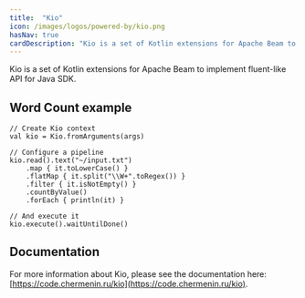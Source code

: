 ```yaml
---
title:  "Kio"
icon: /images/logos/powered-by/kio.png
hasNav: true
cardDescription: "Kio is a set of Kotlin extensions for Apache Beam to implement fluent-like API for Java SDK."
---
```

<!--
Licensed under the Apache License, Version 2.0 (the "License");
you may not use this file except in compliance with the License.
You may obtain a copy of the License at

http://www.apache.org/licenses/LICENSE-2.0

Unless required by applicable law or agreed to in writing, software
distributed under the License is distributed on an "AS IS" BASIS,
WITHOUT WARRANTIES OR CONDITIONS OF ANY KIND, either express or implied.
See the License for the specific language governing permissions and
limitations under the License.
-->

Kio is a set of Kotlin extensions for Apache Beam to implement fluent-like API for Java SDK.<!--more-->

## Word Count example

```
// Create Kio context
val kio = Kio.fromArguments(args)

// Configure a pipeline
kio.read().text("~/input.txt")
    .map { it.toLowerCase() }
    .flatMap { it.split("\\W+".toRegex()) }
    .filter { it.isNotEmpty() }
    .countByValue()
    .forEach { println(it) }

// And execute it
kio.execute().waitUntilDone()
```

## Documentation

For more information about Kio, please see the documentation here: [https://code.chermenin.ru/kio](https://code.chermenin.ru/kio).
